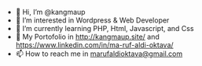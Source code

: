 - 👋 Hi, I’m @kangmaup
- 👀 I’m interested in Wordpress & Web Developer
- 🌱 I’m currently learning PHP, Html, Javascript, and Css
- 💞️ My Portofolio in http://kangmaup.site/ and https://www.linkedin.com/in/ma-ruf-aldi-oktava/
- 📫 How to reach me in marufaldioktava@gmail.com

<!---
kangmaup/kangmaup is a ✨ special ✨ repository because its `README.md` (this file) appears on your GitHub profile.
You can click the Preview link to take a look at your changes.
--->
